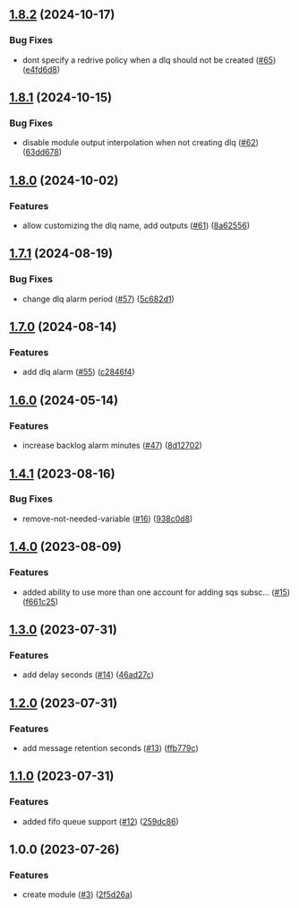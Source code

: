 ## [1.8.2](https://github.com/justtrackio/terraform-aws-sqs/compare/v1.8.1...v1.8.2) (2024-10-17)


### Bug Fixes

* dont specify a redrive policy when a dlq should not be created ([#65](https://github.com/justtrackio/terraform-aws-sqs/issues/65)) ([e4fd6d8](https://github.com/justtrackio/terraform-aws-sqs/commit/e4fd6d8c31df5629aea33b37dfa3bd11ae471548))

## [1.8.1](https://github.com/justtrackio/terraform-aws-sqs/compare/v1.8.0...v1.8.1) (2024-10-15)


### Bug Fixes

* disable module output interpolation when not creating dlq ([#62](https://github.com/justtrackio/terraform-aws-sqs/issues/62)) ([63dd678](https://github.com/justtrackio/terraform-aws-sqs/commit/63dd6781972386549cd8756517a6e32c6d453a45))

## [1.8.0](https://github.com/justtrackio/terraform-aws-sqs/compare/v1.7.1...v1.8.0) (2024-10-02)


### Features

* allow customizing the dlq name, add outputs ([#61](https://github.com/justtrackio/terraform-aws-sqs/issues/61)) ([8a62556](https://github.com/justtrackio/terraform-aws-sqs/commit/8a625567befbf3cc11dbe04af8151be38c17beab))

## [1.7.1](https://github.com/justtrackio/terraform-aws-sqs/compare/v1.7.0...v1.7.1) (2024-08-19)


### Bug Fixes

* change dlq alarm period ([#57](https://github.com/justtrackio/terraform-aws-sqs/issues/57)) ([5c682d1](https://github.com/justtrackio/terraform-aws-sqs/commit/5c682d1e93dd531d9fb18f23be6c6f08cf250ea1))

## [1.7.0](https://github.com/justtrackio/terraform-aws-sqs/compare/v1.6.0...v1.7.0) (2024-08-14)


### Features

* add dlq alarm ([#55](https://github.com/justtrackio/terraform-aws-sqs/issues/55)) ([c2846f4](https://github.com/justtrackio/terraform-aws-sqs/commit/c2846f43a82c021474ba218634b6f80984fc731e))

## [1.6.0](https://github.com/justtrackio/terraform-aws-sqs/compare/v1.5.0...v1.6.0) (2024-05-14)


### Features

* increase backlog alarm minutes ([#47](https://github.com/justtrackio/terraform-aws-sqs/issues/47)) ([8d12702](https://github.com/justtrackio/terraform-aws-sqs/commit/8d127025a0e4f11117de532124a8138efaf4a4bb))

## [1.4.1](https://github.com/justtrackio/terraform-aws-sqs/compare/v1.4.0...v1.4.1) (2023-08-16)


### Bug Fixes

* remove-not-needed-variable ([#16](https://github.com/justtrackio/terraform-aws-sqs/issues/16)) ([938c0d8](https://github.com/justtrackio/terraform-aws-sqs/commit/938c0d8151212e96341d1c95ba500380e1c28a3d))

## [1.4.0](https://github.com/justtrackio/terraform-aws-sqs/compare/v1.3.0...v1.4.0) (2023-08-09)


### Features

* added ability to use more than one account for adding sqs subsc… ([#15](https://github.com/justtrackio/terraform-aws-sqs/issues/15)) ([f661c25](https://github.com/justtrackio/terraform-aws-sqs/commit/f661c2559c4285a69e8d0abe404a2832b5ebcb8c))

## [1.3.0](https://github.com/justtrackio/terraform-aws-sqs/compare/v1.2.0...v1.3.0) (2023-07-31)


### Features

* add delay seconds ([#14](https://github.com/justtrackio/terraform-aws-sqs/issues/14)) ([46ad27c](https://github.com/justtrackio/terraform-aws-sqs/commit/46ad27c244e00b74d84bd8ea9acfc51fa716087c))

## [1.2.0](https://github.com/justtrackio/terraform-aws-sqs/compare/v1.1.0...v1.2.0) (2023-07-31)


### Features

* add message retention seconds ([#13](https://github.com/justtrackio/terraform-aws-sqs/issues/13)) ([ffb779c](https://github.com/justtrackio/terraform-aws-sqs/commit/ffb779c74a5421bade64a6186b938e5c8a37cddf))

## [1.1.0](https://github.com/justtrackio/terraform-aws-sqs/compare/v1.0.0...v1.1.0) (2023-07-31)


### Features

* added fifo queue support ([#12](https://github.com/justtrackio/terraform-aws-sqs/issues/12)) ([259dc86](https://github.com/justtrackio/terraform-aws-sqs/commit/259dc863c87c76af32a54f4a0e8c39f98a90cf16))

## 1.0.0 (2023-07-26)


### Features

* create module ([#3](https://github.com/justtrackio/terraform-aws-sqs/issues/3)) ([2f5d26a](https://github.com/justtrackio/terraform-aws-sqs/commit/2f5d26a891af10af8317a9e03dc3eac6a33b928f))
